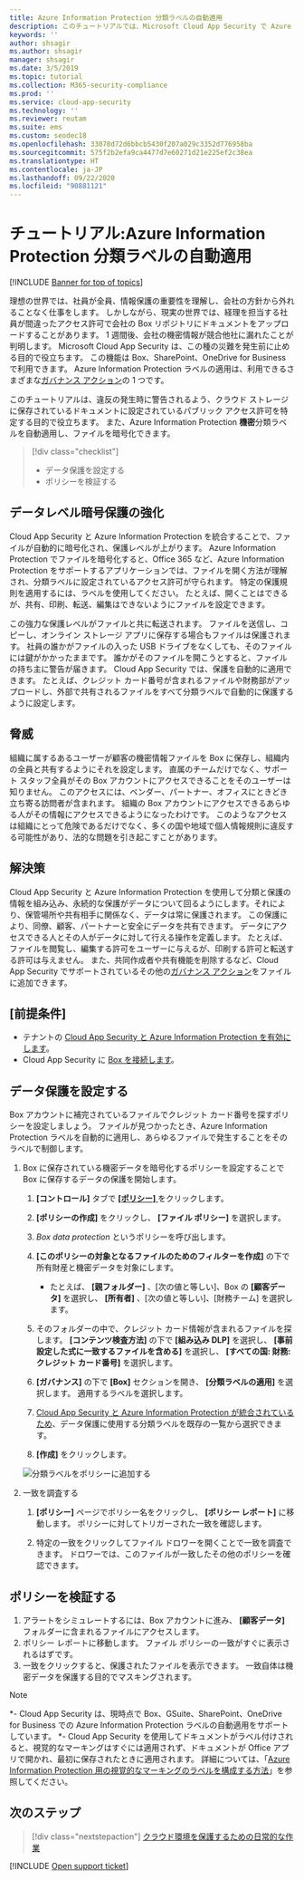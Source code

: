 ```yaml
---
title: Azure Information Protection 分類ラベルの自動適用
description: このチュートリアルでは、Microsoft Cloud App Security で Azure Information Protection 分類ラベルを自動的に適用する方法について説明します。
keywords: ''
author: shsagir
ms.author: shsagir
manager: shsagir
ms.date: 3/5/2019
ms.topic: tutorial
ms.collection: M365-security-compliance
ms.prod: ''
ms.service: cloud-app-security
ms.technology: ''
ms.reviewer: reutam
ms.suite: ems
ms.custom: seodec18
ms.openlocfilehash: 33078d72d6bbcb5430f207a029c3352d776958ba
ms.sourcegitcommit: 575f2b2efa9ca4477d7e60271d21e225ef2c38ea
ms.translationtype: HT
ms.contentlocale: ja-JP
ms.lasthandoff: 09/22/2020
ms.locfileid: "90881121"
---
```

# <a name="tutorial-automatically-apply-azure-information-protection-classification-labels"></a>チュートリアル:Azure Information Protection 分類ラベルの自動適用

[!INCLUDE [Banner for top of topics](includes/banner.md)]

理想の世界では、社員が全員、情報保護の重要性を理解し、会社の方針から外れることなく仕事をします。 しかしながら、現実の世界では、経理を担当する社員が間違ったアクセス許可で会社の Box リポジトリにドキュメントをアップロードすることがあります。 1 週間後、会社の機密情報が競合他社に漏れたことが判明します。 Microsoft Cloud App Security は、この種の災難を発生前に止める目的で役立ちます。 この機能は Box、SharePoint、OneDrive for Business で利用できます。 Azure Information Protection ラベルの適用は、利用できるさまざまな[ガバナンス アクション](governance-actions.md)の 1 つです。

このチュートリアルは、違反の発生時に警告されるよう、クラウド ストレージに保存されているドキュメントに設定されているパブリック アクセス許可を特定する目的で役立ちます。 また、Azure Information Protection **機密**分類ラベルを自動適用し、ファイルを暗号化できます。

> [!div class="checklist"]
>
> * データ保護を設定する
> * ポリシーを検証する

## <a name="enhanced-data-level-encryption-protection"></a>データレベル暗号保護の強化

Cloud App Security と Azure Information Protection を統合することで、ファイルが自動的に暗号化され、保護レベルが上がります。 Azure Information Protection でファイルを暗号化すると、Office 365 など、Azure Information Protection をサポートするアプリケーションでは、ファイルを開く方法が理解され、分類ラベルに設定されているアクセス許可が守られます。 特定の保護規則を適用するには、ラベルを使用してください。 たとえば、開くことはできるが、共有、印刷、転送、編集はできないようにファイルを設定できます。

この強力な保護レベルがファイルと共に転送されます。 ファイルを送信し、コピーし、オンライン ストレージ アプリに保存する場合もファイルは保護されます。 社員の誰かがファイルの入った USB ドライブをなくしても、そのファイルには鍵がかかったままです。 誰かがそのファイルを開こうとすると、ファイルの持ち主に警告が届きます。 Cloud App Security では、保護を自動的に適用できます。 たとえば、クレジット カード番号が含まれるファイルや財務部がアップロードし、外部で共有されるファイルをすべて分類ラベルで自動的に保護するように設定します。

## <a name="the-threat"></a>脅威

組織に属するあるユーザーが顧客の機密情報ファイルを Box に保存し、組織内の全員と共有するようにそれを設定します。 直属のチームだけでなく、サポート スタッフ全員がその Box アカウントにアクセスできることをそのユーザーは知りません。 このアクセスには、ベンダー、パートナー、オフィスにときどき立ち寄る訪問者が含まれます。 組織の Box アカウントにアクセスできるあらゆる人がその情報にアクセスできるようになったわけです。 このようなアクセスは組織にとって危険であるだけでなく、多くの国や地域で個人情報規則に違反する可能性があり、法的な問題を引き起こすことがあります。

## <a name="the-solution"></a>解決策

Cloud App Security と Azure Information Protection を使用して分類と保護の情報を組み込み、永続的な保護がデータについて回るようにします。それにより、保管場所や共有相手に関係なく、データは常に保護されます。 この保護により、同僚、顧客、パートナーと安全にデータを共有できます。 データにアクセスできる人とその人がデータに対して行える操作を定義します。 たとえば、ファイルを閲覧し、編集する許可をユーザーに与えるが、印刷する許可と転送する許可は与えません。 また、共同作成者や共有機能を削除するなど、Cloud App Security でサポートされているその他の[ガバナンス アクション](governance-actions.md)をファイルに追加できます。

## <a name="prerequisites"></a>[前提条件]

* テナントの [Cloud App Security と Azure Information Protection を有効にします](azip-integration.md)。
* Cloud App Security に [Box を接続します](connect-box-to-microsoft-cloud-app-security.md)。

## <a name="set-up-data-protection"></a>データ保護を設定する

Box アカウントに補完されているファイルでクレジット カード番号を探すポリシーを設定しましょう。 ファイルが見つかったとき、Azure Information Protection ラベルを自動的に適用し、あらゆるファイルで発生することをそのラベルで制御します。

1. Box に保存されている機密データを暗号化するポリシーを設定することで Box に保存するデータの保護を開始します。

    1. **[コントロール]** タブで [ **[ポリシー]** ](control-cloud-apps-with-policies.md) をクリックします。

    2. **[ポリシーの作成]** をクリックし、 **[ファイル ポリシー]** を選択します。

    3. *Box data protection* というポリシーを呼び出します。

    4. **[このポリシーの対象となるファイルのためのフィルターを作成]** の下で所有財産と機密データを対象にします。
        * たとえば、 **[親フォルダー]** 、[次の値と等しい]、Box の **[顧客データ]** を選択し、 **[所有者]** 、[次の値と等しい]、[財務チーム] を選択します。

    5. そのフォルダーの中で、クレジット カード情報が含まれるファイルを探します。 **[コンテンツ検査方法]** の下で **[組み込み DLP]** を選択し、 **[事前設定した式に一致するファイルを含める]** を選択し、 **[すべての国: 財務: クレジット カード番号]** を選択します。

    6. **[ガバナンス]** の下で **[Box]** セクションを開き、 **[分類ラベルの適用]** を選択します。 適用するラベルを選択します。

    7. [Cloud App Security と Azure Information Protection が統合されているため](azip-integration.md)、データ保護に使用する分類ラベルを既存の一覧から選択できます。

    8. **[作成]** をクリックします。

   ![分類ラベルをポリシーに追加する](media/aip-auto-policy.png)

2. 一致を調査する

    1. **[ポリシー]** ページでポリシー名をクリックし、 **[ポリシー レポート]** に移動します。 ポリシーに対してトリガーされた一致を確認します。

    2. 特定の一致をクリックしてファイル ドロワーを開くことで一致を調査できます。 ドロワーでは、このファイルが一致したその他のポリシーを確認できます。

## <a name="validate-your-policy"></a>ポリシーを検証する

1. アラートをシミュレートするには、Box アカウントに進み、 **[顧客データ]** フォルダーに含まれるファイルにアクセスします。
2. ポリシー レポートに移動します。 ファイル ポリシーの一致がすぐに表示されるはずです。
3. 一致をクリックすると、保護されたファイルを表示できます。 一致自体は機密データを保護する目的でマスキングされます。

>[!NOTE]
>
> *- Cloud App Security は、現時点で Box、GSuite、SharePoint、OneDrive for Business での Azure Information Protection ラベルの自動適用をサポートしています。
> *- Cloud App Security を使用してドキュメントがラベル付けされると、視覚的なマーキングはすぐには適用されず、ドキュメントが Office アプリで開かれ、最初に保存されたときに適用されます。 詳細については、「[Azure Information Protection 用の視覚的なマーキングのラベルを構成する方法](/information-protection/deploy-use/configure-policy-markings#when-visual-markings-are-applied)」を参照してください。

## <a name="next-steps"></a>次のステップ

> [!div class="nextstepaction"]
> [クラウド環境を保護するための日常的な作業](daily-activities-to-protect-your-cloud-environment.md)

[!INCLUDE [Open support ticket](includes/support.md)]